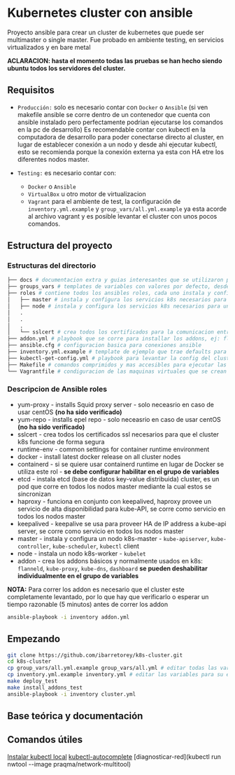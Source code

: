 # Kubernetes cluster con ansible

Proyecto ansible para crear un cluster de kubernetes que puede ser multimaster o single master.
Fue probado en ambiente testing, en servicios virtualizados y en bare metal

**ACLARACION: hasta el momento todas las pruebas se han hecho siendo ubuntu todos los servidores del cluster.**

<!-- TODO: testear en ambiente CentOS -->

## Requisitos

- `Producción:` solo es necesario contar con `Docker` o `Ansible` (si ven makefile ansible se corre dentro de un
contenedor que cuenta con ansible instalado pero perfectamente podrian ejecutarse los comandos en la pc de desarrollo)
Es recomendable contar con kubectl en la computadora de desarrollo para poder conectarse directo al cluster,
en lugar de establecer conexión a un nodo y desde ahi ejecutar kubectl, esto se recomienda porque la conexión 
externa ya esta con HA etre los diferentes nodos master.

- `Testing:` es necesario contar con:
  - `Docker` o `Ansible`
  - `VirtualBox` u otro motor de virtualizacion
  - `Vagrant`
para el ambiente de test, la configuración de `inventory.yml.example` y `group_vars/all.yml.example` ya esta acorde al archivo vagrant
y es posible levantar el cluster con unos pocos comandos.

## Estructura del proyecto

### Estructuras del directorio

```bash
├── docs # documentacion extra y guias interesantes que se utilizaron para comprender algunos conceptos claves
├── groups_vars # templates de variables con valores por defecto, desde donde el cluster toma la configuracion basica
├── roles # contiene todos los ansibles roles, cada uno instala y configura requisotos del cluster
│   ├── master # instala y configura los servicios k8s necesarios para un nodo master
│   ├── node # instala y configura los servicios k8s necesarios para un nodo master
│   .
│   .
│   .
│   └── sslcert # crea todos los certificados para la comunicacion entre nodos del cluster y con el cluster
├── addon.yml # playbook que se corre para installar los addons, ej: flannel y dashboard
├── ansible.cfg # configuracion basica para conexiones ansible
├── inventory.yml.example # template de ejemplo que trae defaults para correr el ambiente test con vagrant
├── kubectl-get-config.yml # playbook para levantar la config del cluster y guardara local para conectar con kubectl local
├── Makefile # comandos comprimidos y mas accesibles para ejecutar las tareas
└── Vagrantfile # condiguracion de las maquinas virtuales que se crean para el ambiente test
```

### Descripcion de Ansible roles

- yum-proxy - installs Squid proxy server - solo neceasrio en caso de usar centOS **(no ha sido verificado)**
- yum-repo - installs epel repo - solo neceasrio en caso de usar centOS **(no ha sido verificado)**
- sslcert - crea todos los certificados ssl necesarios para que el cluster k8s funcione de forma segura
- runtime-env - common settings for container runtime environment
- docker - install latest docker release on all cluster nodes
- containerd - si se quiere usar containerd runtime en lugar de Docker se utiliza este rol - **se debe configurar habilitar en el grupo de variables**
- etcd - instala etcd (base de datos key-value distribuida) cluster, es un pod que corre en todos los nodos master mediante la cual estos se sincronizan
- haproxy - funciona en conjunto con keepalived, haproxy provee un servicio de alta disponibilidad para kube-API, se corre como servicio en todos los nodos master
- keepalived - keepalive se usa para proveer HA de IP address a kube-api server, se corre como servicio en todos los nodos master
- master - instala y configura un nodo k8s-master - `kube-apiserver`, `kube-controller`, `kube-scheduler`, `kubectl` client
- node - instala un nodo k8s-worker - `kubelet`
- addon - crea los addons básicos y normalmente usados en k8s: `flanneld`, `kube-proxy`, `kube-dns`, `dashboard` **se pueden deshabilitar individualmente en el grupo de variables**

**NOTA:** Para correr los addon es necesario que el cluster este completamente levantado, por lo que hay que verificarlo o esperar un tiempo razonable (5 minutos) antes de correr los addon

```bash
ansible-playbook -i inventory addon.yml
```

## Empezando


```bash
git clone https://github.com/ibarretorey/k8s-cluster.git
cd k8s-cluster
cp group_vars/all.yml.example group_vars/all.yml # editar todas las variables para su entorno especifico
cp inventory.yml.example inventory.yml # editar las variables para su entorno especifico
make deploy_test
make install_addons_test
ansible-playbook -i inventory cluster.yml
```



## Base teórica y documentación


## Comandos útiles

[Instalar kubectl local]()
[kubectl-autocomplete](https://kubernetes.io/docs/reference/kubectl/cheatsheet/#kubectl-autocomplete)
[diagnosticar-red](kubectl run nwtool --image praqma/network-multitool)